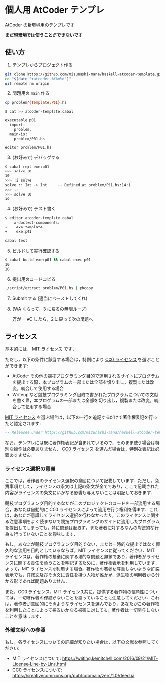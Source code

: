 # 個人用 AtCoder テンプレ

AtCoder の新環境用のテンプレです

**まだ現環境では使うことができないです**

## 使い方

1.  テンプレからプロジェクト作る

```bash
git clone https://github.com/mizunashi-mana/haskell-atcoder-template.git "$(date "+atcoder-%Y%m%d")"
cd "$(date "+atcoder-%Y%m%d")"
git remote rm origin
```

2.  問題用の `main` 作る

```bash
cp problem/{Template,P01}.hs
```

```bash
$ cat >> atcoder-template.cabal

executable p01
  import:
    problem,
  main-is:
    problem/P01.hs
```

```bash
editor problem/P01.hs
```

3.  (お好みで) デバッグする

```bash
$ cabal repl exe:p01
>>> solve 10
10
>>> :i solve
solve :: Int -> Int     -- Defined at problem/P01.hs:14:1
>>> :r
>>> solve 10
10
```

4.  (お好みで) テスト書く

```bash
$ editor atcoder-template.cabal
    x-doctest-components:
-    exe:template
+    exe:p01
```

```bash
cabal test
```

5.  ビルドして実行確認する

```bash
$ cabal build exe:p01 && cabal exec p01
10
10
```

6.  提出用のコードコピる

```bash
./script/extract problem/P01.hs | pbcopy
```

7.  Submit する (適当にペーストしてくれ)
8.  (WA くらって，3 に戻るの無限ループ)

    万が一 AC したら，2 に戻って次の問題へ

## ライセンス

基本的には， [MIT ライセンス](https://github.com/mizunashi-mana/haskell-atcoder-template/blob/master/MIT-LICENSE.txt) です．

ただし，以下の条件に該当する場合は，特例により [CC0 ライセンス](https://github.com/mizunashi-mana/haskell-atcoder-template/blob/master/CC0-LICENSE.txt) を選ぶことができます:

* AtCoder その他の競技プログラミング目的で運用されるサイトにプログラムを提出する際，本プログラムの一部または全部を切り出し，複製または改変，統合して使用する場合
* Writeup など競技プログラミング目的で書かれたプログラムについての文献を書く際，本プログラムの一部または全部を切り出し，複製または改変，統合して使用する場合

[MIT ライセンス](https://github.com/mizunashi-mana/haskell-atcoder-template/blob/master/MIT-LICENSE.txt) を選ぶ場合は，以下の一行を追記するだけで著作権表記を行ったと認定されます:

```haskell
-- Released under https://github.com/mizunashi-mana/haskell-atcoder-template/blob/master/MIT-LICENSE.txt 
```

なお，テンプレには既に著作権表記が含まれているので，そのまま使う場合は特別な操作は必要ありません． [CC0 ライセンス](https://github.com/mizunashi-mana/haskell-atcoder-template/blob/master/CC0-LICENSE.txt) を選んだ場合は，特別な表記は必要ありません．

### ライセンス選択の意義

ここでは，著作者のライセンス選択の意図について記載しています．ただし，免責事項として，ライセンスの条文は上記の条文が全てであり，ここで記載された内容がライセンスの条文にいかなる影響も与えないことは明記しておきます．

競技プログラミング目的であなたがこのプロジェクトのコードを一部流用する場合，あなたは自動的に CC0 ライセンスによって流用を行う権利を得ます．これは，あなたが意識してライセンス選択を行わなかったり，このライセンスに関する注意事項をよく読まないで競技プログラミングのサイトに流用したプログラムを提出してしまっても，特に問題は起きず，また著者に対するなんの背徳的な行為も行っていないことを意味します．

もし，あなたが競技プログラミング目的でない，または一時的な提出ではなく恒久的な流用を目的としているならば，MIT ライセンスに従ってください．MIT ライセンスは，著作権の放棄に関する法的な問題と無縁であり，著作者がライセンスに関する責任を負うことを明記するために，著作権表示を利用しています．よって，MIT ライセンスを利用する場合，著作物の著者を尊重しないような許諾表示でも，許諾文及びその文に責任を持つ人物が誰かが，派生物の利用者から分かる形であれば問題ありません．

また，CC0 ライセンス，MIT ライセンス共に，提供する著作物の信頼性については，一切著作者の保証がないことを謳っていることに注意してください．これは，著作者が意図的にそのようなライセンスを選んでおり，あなたがこの著作物を利用したことによって被るいかなる被害に対しても，著作者は一切関与しないことを意味します．

### 外部文献への参照

もし，各ライセンスについての詳細が知りたい場合は，以下の文献を参照してください:

* MIT ライセンスについて: https://writing.kemitchell.com/2016/09/21/MIT-License-Line-by-Line.html
* CC0 ライセンスについて: https://creativecommons.org/publicdomain/zero/1.0/deed.ja
